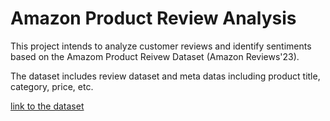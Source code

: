 # Amazon Product Review Analysis 

This project intends to analyze customer reviews and identify sentiments based on the Amazom Product Reivew Dataset (Amazon Reviews'23).   

The dataset includes review dataset and meta datas including product title, category, price, etc.   

[link to the dataset](https://amazon-reviews-2023.github.io/)

